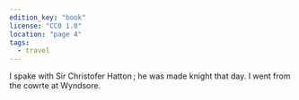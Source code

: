 ```yaml
---
edition_key: "book"
license: "CC0 1.0"
location: "page 4"
tags:
  - travel
---
```

I spake with Sir Christofer Hatton ; he was made
knight that day. I went from the cowrte at Wyndsore.
